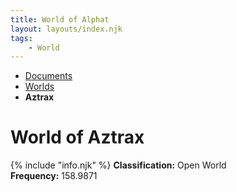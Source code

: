 ```yaml
---
title: World of Alphat
layout: layouts/index.njk
tags:
    - World
---
```

<nav class="text-sm breadcrumbs mb-5">
    <ul>
        <li><a href="/docs">Documents</a></li>
        <li><a href="/docs/world">Worlds</a></li>
        <li><b>Aztrax</b></li>
    </ul>
</nav>
<div class="text-center"><h1>World of Aztrax</h1></div>

<div class="alert shadow-lg slate-color mb-5">
    <div>
        {% include "info.njk" %}
        <span>
            <b>Classification:</b> <span class="text-green-500">Open World</span><br>
            <b>Frequency:</b> 158.9871
        </span>
    </div>
</div>